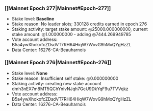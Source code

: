 ### [[Mainnet Epoch 277|Mainnet#Epoch-277]]
* Stake level: **Baseline**
* Stake reason: No leader slots; 330128 credits earned in epoch 276
* Staking activity: target stake amount: ◎25000.000000000, current stake amount: ◎1.000000000 - adding ◎7444.269949785
* Vote account address: B5a4ywXhokofcZDsdVT7RH64HiqW7WxvG9hMxQYgHzZL
* Data Center: 16276-CA-Beauharnois
### [[Mainnet Epoch 276|Mainnet#Epoch-276]]
* Stake level: **None**
* Stake reason: Insufficient self stake: ◎0.000000000
* Staking activity: creating new stake account dmh3nEX7m8MT5QChYnivNJqh7GcU9DkYqF9u7TVVqkz
* Vote account address: B5a4ywXhokofcZDsdVT7RH64HiqW7WxvG9hMxQYgHzZL
* Data Center: 16276-CA-Beauharnois